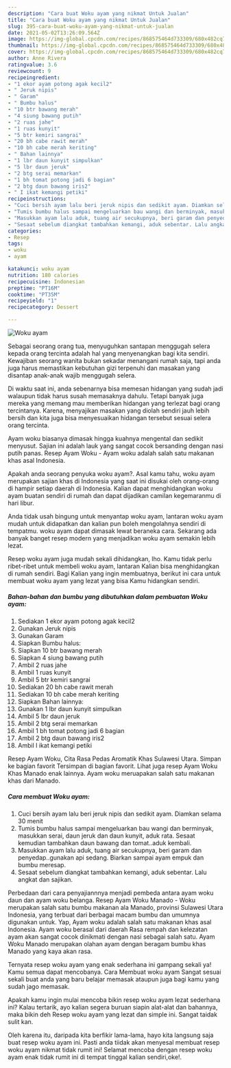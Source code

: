 ```yaml
---
description: "Cara buat Woku ayam yang nikmat Untuk Jualan"
title: "Cara buat Woku ayam yang nikmat Untuk Jualan"
slug: 395-cara-buat-woku-ayam-yang-nikmat-untuk-jualan
date: 2021-05-02T13:26:09.564Z
image: https://img-global.cpcdn.com/recipes/868575464d733309/680x482cq70/woku-ayam-foto-resep-utama.jpg
thumbnail: https://img-global.cpcdn.com/recipes/868575464d733309/680x482cq70/woku-ayam-foto-resep-utama.jpg
cover: https://img-global.cpcdn.com/recipes/868575464d733309/680x482cq70/woku-ayam-foto-resep-utama.jpg
author: Anne Rivera
ratingvalue: 3.6
reviewcount: 9
recipeingredient:
- "1 ekor ayam potong agak kecil2"
- " Jeruk nipis"
- " Garam"
- " Bumbu halus"
- "10 btr bawang merah"
- "4 siung bawang putih"
- "2 ruas jahe"
- "1 ruas kunyit"
- "5 btr kemiri sangrai"
- "20 bh cabe rawit merah"
- "10 bh cabe merah keriting"
- " Bahan lainnya"
- "1 lbr daun kunyit simpulkan"
- "5 lbr daun jeruk"
- "2 btg serai memarkan"
- "1 bh tomat potong jadi 6 bagian"
- "2 btg daun bawang iris2"
- " I ikat kemangi petiki"
recipeinstructions:
- "Cuci bersih ayam lalu beri jeruk nipis dan sedikit ayam. Diamkan selama 30 menit"
- "Tumis bumbu halus sampai mengeluarkan bau wangi dan berminyak, masukkan serai, daun jeruk dan daun kunyit, aduk rata. Sesaat kemudian tambahkan daun bawang dan tomat..aduk kembali."
- "Masukkan ayam lalu aduk, tuang air secukupnya, beri garam dan penyedap..gunakan api sedang. Biarkan sampai ayam empuk dan bumbu meresap."
- "Sesaat sebelum diangkat tambahkan kemangi, aduk sebentar. Lalu angkat dan sajikan."
categories:
- Resep
tags:
- woku
- ayam

katakunci: woku ayam 
nutrition: 180 calories
recipecuisine: Indonesian
preptime: "PT16M"
cooktime: "PT35M"
recipeyield: "1"
recipecategory: Dessert

---
```



![Woku ayam](https://img-global.cpcdn.com/recipes/868575464d733309/680x482cq70/woku-ayam-foto-resep-utama.jpg)

Sebagai seorang orang tua, menyuguhkan santapan menggugah selera kepada orang tercinta adalah hal yang menyenangkan bagi kita sendiri. Kewajiban seorang  wanita bukan sekadar menangani rumah saja, tapi anda juga harus memastikan kebutuhan gizi terpenuhi dan masakan yang disantap anak-anak wajib menggugah selera.

Di waktu  saat ini, anda sebenarnya bisa memesan hidangan yang sudah jadi walaupun tidak harus susah memasaknya dahulu. Tetapi banyak juga mereka yang memang mau memberikan hidangan yang terlezat bagi orang tercintanya. Karena, menyajikan masakan yang diolah sendiri jauh lebih bersih dan kita juga bisa menyesuaikan hidangan tersebut sesuai selera orang tercinta. 

Ayam woku biasanya dimasak hingga kuahnya mengental dan sedikit menyusut. Sajian ini adalah lauk yang sangat cocok bersanding dengan nasi putih panas. Resep Ayam Woku - Ayam woku adalah salah satu makanan khas asal Indonesia.

Apakah anda seorang penyuka woku ayam?. Asal kamu tahu, woku ayam merupakan sajian khas di Indonesia yang saat ini disukai oleh orang-orang di hampir setiap daerah di Indonesia. Kalian dapat menghidangkan woku ayam buatan sendiri di rumah dan dapat dijadikan camilan kegemaranmu di hari libur.

Anda tidak usah bingung untuk menyantap woku ayam, lantaran woku ayam mudah untuk didapatkan dan kalian pun boleh mengolahnya sendiri di tempatmu. woku ayam dapat dimasak lewat beraneka cara. Sekarang ada banyak banget resep modern yang menjadikan woku ayam semakin lebih lezat.

Resep woku ayam juga mudah sekali dihidangkan, lho. Kamu tidak perlu ribet-ribet untuk membeli woku ayam, lantaran Kalian bisa menghidangkan di rumah sendiri. Bagi Kalian yang ingin membuatnya, berikut ini cara untuk membuat woku ayam yang lezat yang bisa Kamu hidangkan sendiri.

<!--inarticleads1-->

##### Bahan-bahan dan bumbu yang dibutuhkan dalam pembuatan Woku ayam:

1. Sediakan 1 ekor ayam potong agak kecil2
1. Gunakan  Jeruk nipis
1. Gunakan  Garam
1. Siapkan  Bumbu halus:
1. Siapkan 10 btr bawang merah
1. Siapkan 4 siung bawang putih
1. Ambil 2 ruas jahe
1. Ambil 1 ruas kunyit
1. Ambil 5 btr kemiri sangrai
1. Sediakan 20 bh cabe rawit merah
1. Sediakan 10 bh cabe merah keriting
1. Siapkan  Bahan lainnya:
1. Gunakan 1 lbr daun kunyit simpulkan
1. Ambil 5 lbr daun jeruk
1. Ambil 2 btg serai memarkan
1. Ambil 1 bh tomat potong jadi 6 bagian
1. Ambil 2 btg daun bawang iris2
1. Ambil  I ikat kemangi petiki


Resep Ayam Woku, Cita Rasa Pedas Aromatik Khas Sulawesi Utara. Simpan ke bagian favorit Tersimpan di bagian favorit. Lihat juga resep Ayam Woku Khas Manado enak lainnya. Ayam woku meruapakan salah satu makanan khas dari Manado. 

<!--inarticleads2-->

##### Cara membuat Woku ayam:

1. Cuci bersih ayam lalu beri jeruk nipis dan sedikit ayam. Diamkan selama 30 menit
1. Tumis bumbu halus sampai mengeluarkan bau wangi dan berminyak, masukkan serai, daun jeruk dan daun kunyit, aduk rata. Sesaat kemudian tambahkan daun bawang dan tomat..aduk kembali.
1. Masukkan ayam lalu aduk, tuang air secukupnya, beri garam dan penyedap..gunakan api sedang. Biarkan sampai ayam empuk dan bumbu meresap.
1. Sesaat sebelum diangkat tambahkan kemangi, aduk sebentar. Lalu angkat dan sajikan.


Perbedaan dari cara penyajiannnya menjadi pembeda antara ayam woku daun dan ayam woku belanga. Resep Ayam Woku Manado - Woku merupakan salah satu bumbu makanan ala Manado, provinsi Sulawesi Utara Indonesia, yang terbuat dari berbagai macam bumbu dan umumnya digunakan untuk. Yap, Ayam woku adalah salah satu makanan khas asal Indonesia. Ayam woku berasal dari daerah Rasa rempah dan kelezatan ayam akan sangat cocok dinikmati dengan nasi sebagai salah satu. Ayam Woku Manado merupakan olahan ayam dengan beragam bumbu khas Manado yang kaya akan rasa. 

Ternyata resep woku ayam yang enak sederhana ini gampang sekali ya! Kamu semua dapat mencobanya. Cara Membuat woku ayam Sangat sesuai sekali buat anda yang baru belajar memasak ataupun juga bagi kamu yang sudah jago memasak.

Apakah kamu ingin mulai mencoba bikin resep woku ayam lezat sederhana ini? Kalau tertarik, ayo kalian segera buruan siapin alat-alat dan bahannya, maka bikin deh Resep woku ayam yang lezat dan simple ini. Sangat taidak sulit kan. 

Oleh karena itu, daripada kita berfikir lama-lama, hayo kita langsung saja buat resep woku ayam ini. Pasti anda tiidak akan menyesal membuat resep woku ayam nikmat tidak rumit ini! Selamat mencoba dengan resep woku ayam enak tidak rumit ini di tempat tinggal kalian sendiri,oke!.

